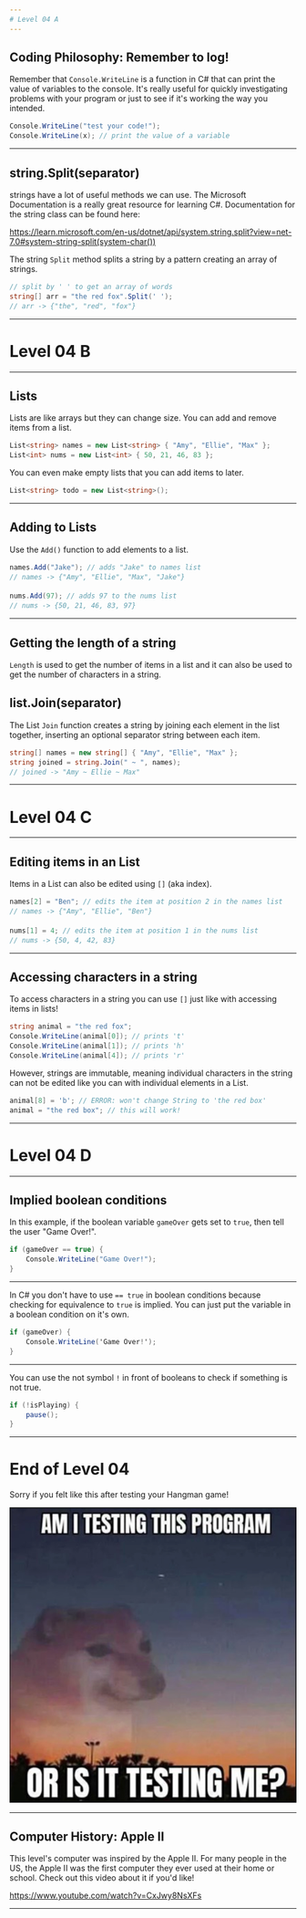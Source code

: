 ```yaml
---
# Level 04 A
---
```


## Coding Philosophy: Remember to log!

Remember that `Console.WriteLine` is a function in C# that can print the value of variables to the console. It's really useful for quickly investigating problems with your program or just to see if it's working the way you intended.

```csharp
Console.WriteLine("test your code!");
Console.WriteLine(x); // print the value of a variable
```

---

## string.Split(separator)

strings have a lot of useful methods we can use. The Microsoft Documentation is a really great resource for learning C#. Documentation for the string class can be found here:

<https://learn.microsoft.com/en-us/dotnet/api/system.string.split?view=net-7.0#system-string-split(system-char())>

The string `Split` method splits a string by a pattern creating an array of strings.

```csharp
// split by ' ' to get an array of words
string[] arr = "the red fox".Split(' ');
// arr -> {"the", "red", "fox"}
```

---

# Level 04 B

---

## Lists

Lists are like arrays but they can change size. You can add and remove items from a list.

```csharp
List<string> names = new List<string> { "Amy", "Ellie", "Max" };
List<int> nums = new List<int> { 50, 21, 46, 83 };
```

You can even make empty lists that you can add items to later.

```csharp
List<string> todo = new List<string>();
```

---

## Adding to Lists

Use the `Add()` function to add elements to a list.

```csharp
names.Add("Jake"); // adds "Jake" to names list
// names -> {"Amy", "Ellie", "Max", "Jake"}

nums.Add(97); // adds 97 to the nums list
// nums -> {50, 21, 46, 83, 97}
```

---

## Getting the length of a string

`Length` is used to get the number of items in a list and it can also be used to get the number of characters in a string.

## list.Join(separator)

The List `Join` function creates a string by joining each element in the list together, inserting an optional separator string between each item.

```csharp
string[] names = new string[] { "Amy", "Ellie", "Max" };
string joined = string.Join(" ~ ", names);
// joined -> "Amy ~ Ellie ~ Max"
```

---

# Level 04 C

---

## Editing items in an List

Items in a List can also be edited using `[]` (aka index).

```csharp
names[2] = "Ben"; // edits the item at position 2 in the names list
// names -> {"Amy", "Ellie", "Ben"}

nums[1] = 4; // edits the item at position 1 in the nums list
// nums -> {50, 4, 42, 83}
```

---

## Accessing characters in a string

To access characters in a string you can use `[]` just like with accessing items in lists!

```csharp
string animal = "the red fox";
Console.WriteLine(animal[0]); // prints 't'
Console.WriteLine(animal[1]); // prints 'h'
Console.WriteLine(animal[4]); // prints 'r'
```

However, strings are immutable, meaning individual characters in the string can not be edited like you can with individual elements in a List.

```csharp
animal[8] = 'b'; // ERROR: won't change String to 'the red box'
animal = "the red box"; // this will work!
```

---

# Level 04 D

---

## Implied boolean conditions

In this example, if the boolean variable `gameOver` gets set to `true`, then tell the user "Game Over!".

```csharp
if (gameOver == true) {
	Console.WriteLine("Game Over!");
}
```

---

In C# you don't have to use `== true` in boolean conditions because checking for equivalence to `true` is implied. You can just put the variable in a boolean condition on it's own.

```csharp
if (gameOver) {
	Console.WriteLine('Game Over!');
}
```

---

You can use the not symbol `!` in front of booleans to check if something is not true.

```csharp
if (!isPlaying) {
	pause();
}
```

---

# End of Level 04

Sorry if you felt like this after testing your Hangman game!

![am i testing this program or is it testing me?](../src/memes/04_0.png)

---

## Computer History: Apple II

This level's computer was inspired by the Apple II. For many people in the US, the Apple II was the first computer they ever used at their home or school. Check out this video about it if you'd like!

<https://www.youtube.com/watch?v=CxJwy8NsXFs>

---
